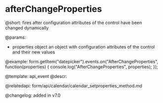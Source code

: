 afterChangeProperties
=============

@short: fires after configuration attributes of the control have been changed dynamically


@params:
- properties     object      an object with configuration attributes of the control and their new values

@example:
form.getItem("datepicker").events.on("AfterChangeProperties", function(properties) {
    console.log("AfterChangeProperties", properties);
});


@template: api_event
@descr:

@relatedapi: form/api/calendar/calendar_setproperties_method.md

@changelog: added in v7.0

